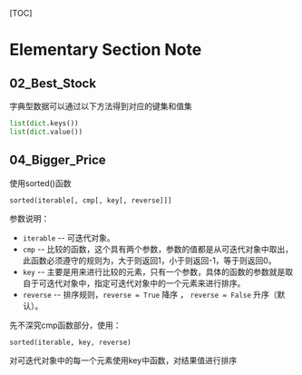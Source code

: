 [TOC]

# Elementary Section Note



## 02_Best_Stock

字典型数据可以通过以下方法得到对应的键集和值集

```python
list(dict.keys())
list(dict.value())
```



## 04_Bigger_Price

使用sorted()函数

`sorted(iterable[, cmp[, key[, reverse]]]`

参数说明：

* `iterable` -- 可迭代对象。
* `cmp` -- 比较的函数，这个具有两个参数，参数的值都是从可迭代对象中取出，此函数必须遵守的规则为，大于则返回1，小于则返回-1，等于则返回0。
* `key` -- 主要是用来进行比较的元素，只有一个参数，具体的函数的参数就是取自于可迭代对象中，指定可迭代对象中的一个元素来进行排序。
* `reverse` -- 排序规则，`reverse = True` 降序 ， `reverse = False` 升序（默认）。



先不深究cmp函数部分，使用：

`sorted(iterable, key, reverse)`

对可迭代对象中的每一个元素使用key中函数，对结果值进行排序

## 









